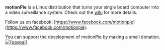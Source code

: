 **motionPie** is a Linux distribution that turns your single board computer into a video surveillance system. Check out the [wiki](https://github.com/ccrisan/motionPie/wiki) for more details.

Follow us on facebook: [https://www.facebook.com/motionpie](https://www.facebook.com/motionpie).

You can support the development of motionPie by making a small donation.
<a href="https://www.paypal.com/cgi-bin/webscr?cmd=_donations&business=ccrisan%40gmail%2ecom&lc=US&item_name=motionPie&no_note=0&currency_code=USD&bn=PP%2dDonationsBF%3abtn_donate_LG%2egif%3aNonHostedGuest"><img src="https://www.paypalobjects.com/en_US/i/btn/btn_donate_LG.gif" alt="[paypal]" /></a>
